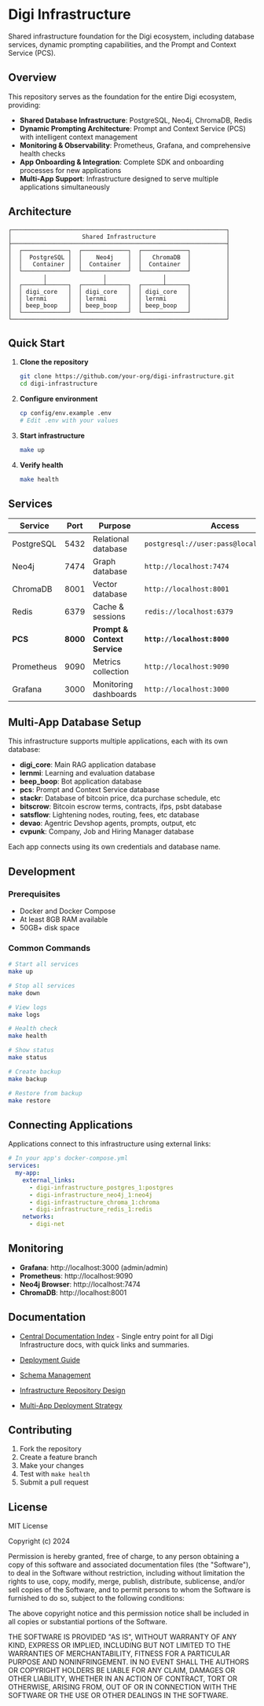# Digi Infrastructure

Shared infrastructure foundation for the Digi ecosystem, including database services, dynamic prompting capabilities, and the Prompt and Context Service (PCS).

## Overview

This repository serves as the foundation for the entire Digi ecosystem, providing:

- **Shared Database Infrastructure**: PostgreSQL, Neo4j, ChromaDB, Redis
- **Dynamic Prompting Architecture**: Prompt and Context Service (PCS) with intelligent context management
- **Monitoring & Observability**: Prometheus, Grafana, and comprehensive health checks
- **App Onboarding & Integration**: Complete SDK and onboarding processes for new applications
- **Multi-App Support**: Infrastructure designed to serve multiple applications simultaneously

## Architecture

```
┌─────────────────────────────────────────────────────────────┐
│                    Shared Infrastructure                    │
├─────────────────────────────────────────────────────────────┤
│  ┌─────────────┐  ┌─────────────┐  ┌─────────────┐          │
│  │  PostgreSQL │  │    Neo4j    │  │   ChromaDB  │          │
│  │   Container │  │  Container  │  │  Container  │          │
│  └─────────────┘  └─────────────┘  └─────────────┘          │
│         │                │                │                 │
│  ┌──────┴──────┐  ┌──────┴──────┐  ┌──────┴──────┐          │
│  │ digi_core   │  │ digi_core   │  │ digi_core   │          │
│  │ lernmi      │  │ lernmi      │  │ lernmi      │          │
│  │ beep_boop   │  │ beep_boop   │  │ beep_boop   │          │
│  └─────────────┘  └─────────────┘  └─────────────┘          │
└─────────────────────────────────────────────────────────────┘
```

## Quick Start

1. **Clone the repository**

   ```bash
   git clone https://github.com/your-org/digi-infrastructure.git
   cd digi-infrastructure
   ```

2. **Configure environment**

   ```bash
   cp config/env.example .env
   # Edit .env with your values
   ```

3. **Start infrastructure**

   ```bash
   make up
   ```

4. **Verify health**
   ```bash
   make health
   ```

## Services

| Service    | Port     | Purpose                      | Access                                     |
| ---------- | -------- | ---------------------------- | ------------------------------------------ |
| PostgreSQL | 5432     | Relational database          | `postgresql://user:pass@localhost:5432/db` |
| Neo4j      | 7474     | Graph database               | `http://localhost:7474`                    |
| ChromaDB   | 8001     | Vector database              | `http://localhost:8001`                    |
| Redis      | 6379     | Cache & sessions             | `redis://localhost:6379`                   |
| **PCS**    | **8000** | **Prompt & Context Service** | **`http://localhost:8000`**                |
| Prometheus | 9090     | Metrics collection           | `http://localhost:9090`                    |
| Grafana    | 3000     | Monitoring dashboards        | `http://localhost:3000`                    |

## Multi-App Database Setup

This infrastructure supports multiple applications, each with its own database:

- **digi_core**: Main RAG application database
- **lernmi**: Learning and evaluation database
- **beep_boop**: Bot application database
- **pcs**: Prompt and Context Service database
- **stackr**: Database of bitcoin price, dca purchase schedule, etc
- **bitscrow**: Bitcoin escrow terms, contracts, ifps, psbt database
- **satsflow**: Lightening nodes, routing, fees, etc database
- **devao**: Agentric Devshop agents, prompts, output, etc
- **cvpunk**: Company, Job and Hiring Manager database

Each app connects using its own credentials and database name.

## Development

### Prerequisites

- Docker and Docker Compose
- At least 8GB RAM available
- 50GB+ disk space

### Common Commands

```bash
# Start all services
make up

# Stop all services
make down

# View logs
make logs

# Health check
make health

# Show status
make status

# Create backup
make backup

# Restore from backup
make restore
```

## Connecting Applications

Applications connect to this infrastructure using external links:

```yaml
# In your app's docker-compose.yml
services:
  my-app:
    external_links:
      - digi-infrastructure_postgres_1:postgres
      - digi-infrastructure_neo4j_1:neo4j
      - digi-infrastructure_chroma_1:chroma
      - digi-infrastructure_redis_1:redis
    networks:
      - digi-net
```

## Monitoring

- **Grafana**: http://localhost:3000 (admin/admin)
- **Prometheus**: http://localhost:9090
- **Neo4j Browser**: http://localhost:7474
- **ChromaDB**: http://localhost:8001

## Documentation

- [Central Documentation Index](./DOCS_INDEX.md) - Single entry point for all Digi Infrastructure docs, with quick links and summaries.

- [Deployment Guide](docs/DEPLOYMENT.md)
- [Schema Management](docs/SCHEMA_MANAGEMENT.md)
- [Infrastructure Repository Design](docs/INFRASTRUCTURE_REPOSITORY.md)
- [Multi-App Deployment Strategy](docs/MULTI_APP_DEPLOYMENT.md)

## Contributing

1. Fork the repository
2. Create a feature branch
3. Make your changes
4. Test with `make health`
5. Submit a pull request

## License

MIT License

Copyright (c) 2024

Permission is hereby granted, free of charge, to any person obtaining a copy
of this software and associated documentation files (the "Software"), to deal
in the Software without restriction, including without limitation the rights
to use, copy, modify, merge, publish, distribute, sublicense, and/or sell
copies of the Software, and to permit persons to whom the Software is
furnished to do so, subject to the following conditions:

The above copyright notice and this permission notice shall be included in all
copies or substantial portions of the Software.

THE SOFTWARE IS PROVIDED "AS IS", WITHOUT WARRANTY OF ANY KIND, EXPRESS OR
IMPLIED, INCLUDING BUT NOT LIMITED TO THE WARRANTIES OF MERCHANTABILITY,
FITNESS FOR A PARTICULAR PURPOSE AND NONINFRINGEMENT. IN NO EVENT SHALL THE
AUTHORS OR COPYRIGHT HOLDERS BE LIABLE FOR ANY CLAIM, DAMAGES OR OTHER
LIABILITY, WHETHER IN AN ACTION OF CONTRACT, TORT OR OTHERWISE, ARISING FROM,
OUT OF OR IN CONNECTION WITH THE SOFTWARE OR THE USE OR OTHER DEALINGS IN THE
SOFTWARE.
